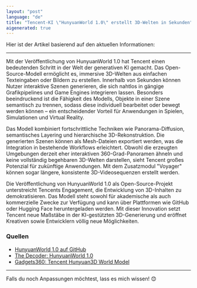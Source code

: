 ```yaml
---
layout: "post"
language: "de"
title: "Tencent-KI \"HunyuanWorld 1.0\" erstellt 3D-Welten in Sekunden"
aigenerated: true
---
```


Hier ist der Artikel basierend auf den aktuellen Informationen:

---

Mit der Veröffentlichung von HunyuanWorld 1.0 hat Tencent einen bedeutenden Schritt in der Welt der generativen KI gemacht. Das Open-Source-Modell ermöglicht es, immersive 3D-Welten aus einfachen Texteingaben oder Bildern zu erstellen. Innerhalb von Sekunden können Nutzer interaktive Szenen generieren, die sich nahtlos in gängige Grafikpipelines und Game Engines integrieren lassen. Besonders beeindruckend ist die Fähigkeit des Modells, Objekte in einer Szene semantisch zu trennen, sodass diese individuell bearbeitet oder bewegt werden können – ein entscheidender Vorteil für Anwendungen in Spielen, Simulationen und Virtual Reality.

<!--more-->

Das Modell kombiniert fortschrittliche Techniken wie Panorama-Diffusion, semantisches Layering und hierarchische 3D-Rekonstruktion. Die generierten Szenen können als Mesh-Dateien exportiert werden, was die Integration in bestehende Workflows erleichtert. Obwohl die erzeugten Umgebungen derzeit eher interaktiven 360-Grad-Panoramen ähneln und keine vollständig begehbaren 3D-Welten darstellen, sieht Tencent großes Potenzial für zukünftige Anwendungen. Mit dem Zusatzmodul "Voyager" können sogar längere, konsistente 3D-Videosequenzen erstellt werden.

Die Veröffentlichung von HunyuanWorld 1.0 als Open-Source-Projekt unterstreicht Tencents Engagement, die Entwicklung von 3D-Inhalten zu demokratisieren. Das Modell steht sowohl für akademische als auch kommerzielle Zwecke zur Verfügung und kann über Plattformen wie GitHub oder Hugging Face heruntergeladen werden. Mit dieser Innovation setzt Tencent neue Maßstäbe in der KI-gestützten 3D-Generierung und eröffnet Kreativen sowie Entwicklern völlig neue Möglichkeiten.

### Quellen
- [HunyuanWorld 1.0 auf GitHub](https://github.com/Tencent-Hunyuan/HunyuanWorld-1.0)  
- [The Decoder: HunyuanWorld 1.0](https://the-decoder.de/hunyuan-world-model-1-0-tencent-veroeffentlicht-offenes-weltmodell-fuer-3d-generierung/)  
- [Gadgets360: Tencent Hunyuan3D World Model](https://www.gadgets360.com/ai/news/tencent-hunyuan3d-world-model-1-open-source-ai-generation-released-8966435)  

--- 

Falls du noch Anpassungen möchtest, lass es mich wissen! 😊
